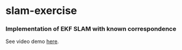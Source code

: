 # slam-exercise

### Implementation of EKF SLAM with known correspondence

See video demo [here](https://www.youtube.com/watch?v=1SmKx2YRUuk&feature=youtu.be).
